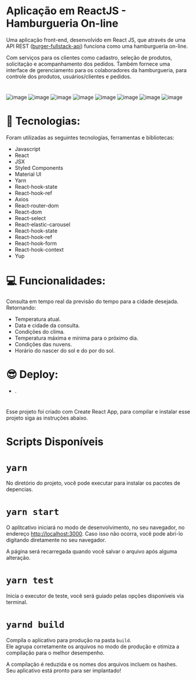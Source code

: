 # Aplicação em ReactJS - Hamburgueria On-line

Uma aplicação front-end, desenvolvido em React JS, que através de uma API REST ([burger-fullstack-api](https://github.com/marcioramires/burger-fullstack-api)) funciona como uma hamburgueria on-line. 

Com serviços para os clientes como cadastro, seleção de produtos, solicitação e acompanhamento dos pedidos. Também fornece uma interface de gerenciamento para os colaboradores da hamburgueria, para controle dos produtos, usuários/clientes e pedidos.
#
![image](https://user-images.githubusercontent.com/113479357/212388125-7c2c81fd-8563-4ce4-a272-37ffe2a71e7b.png)
![image](https://user-images.githubusercontent.com/113479357/212388225-485e92f7-d970-4575-8382-5469db83c088.png)
![image](https://user-images.githubusercontent.com/113479357/212388463-9655606e-b2a8-4d51-b1a2-376221f506c5.png)
![image](https://user-images.githubusercontent.com/113479357/212388568-7161a249-a10f-44cb-92c6-e8459d612399.png)
![image](https://user-images.githubusercontent.com/113479357/212388633-47af235e-e2bb-4589-93c2-28db90fa9d01.png)
![image](https://user-images.githubusercontent.com/113479357/212388772-2557bac9-346a-4a05-83dc-58a6aeae9fcc.png)
![image](https://user-images.githubusercontent.com/113479357/212388863-669ec4ef-b4f0-45b4-8122-2392910641de.png)
![image](https://user-images.githubusercontent.com/113479357/212388904-9044c464-6296-47ca-8c9d-426794400a52.png)

# 🚀 Tecnologias:
 
Foram utilizadas as seguintes tecnologias, ferramentas e bibliotecas:

- Javascript
- React
- JSX
- Styled Components
- Material UI
- Yarn
- React-hook-state
- React-hook-ref
- Axios
- React-router-dom
- React-dom
- React-select
- React-elastic-carousel
- React-hook-state
- React-hook-ref
- React-hook-form
- React-hook-context
- Yup
#
# 💻 Funcionalidades:

Consulta em tempo real da previsão do tempo para a cidade desejada. Retornando:

- Temperatura atual.
- Data e cidade da consulta.
- Condições do clima.
- Temperatura máxima e mínima para o próximo dia.
- Condições das nuvens.
- Horário do nascer do sol e do por do sol.
#
# 😎 Deploy:
- .
#
Esse projeto foi criado com  Create React App, para compilar e instalar esse projeto siga as instruções abaixo.

# Scripts Disponíveis

# `yarn`

No diretório do projeto, você pode executar para instalar os pacotes de depencias.

# `yarn start`

O aplitcativo iniciará no modo de desenvolvimento, no seu navegador, no endereço [http://localhost:3000](http://localhost:3000).
Caso isso não ocorra, você pode abri-lo digitando diretamente no seu navegador.

A página será recarregada quando você salvar o arquivo após alguma alteração.

# `yarn test`

Inicia o executor de teste, você será guiado pelas opções disponíveis via terminal.

# `yarnd build`

Compila o aplicativo para produção na pasta `build`.\
Ele agrupa corretamente os arquivos no modo de produção e otimiza a compilação para o melhor desempenho.

A compilação é reduzida e os nomes dos arquivos incluem os hashes.\
Seu aplicativo está pronto para ser implantado!
